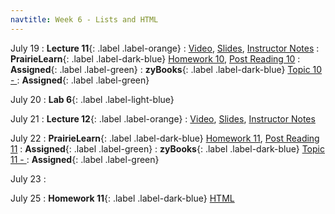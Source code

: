 ```yaml
---
navtitle: Week 6 - Lists and HTML
---
```


July 19
: **Lecture 11**{: .label .label-orange}[](#)
    : [Video](#), [Slides](#), [Instructor Notes](#)
: **PrairieLearn**{: .label .label-dark-blue}  [Homework 10](#), [Post Reading 10](#)
    : **Assigned**{: .label .label-green} 
: **zyBooks**{: .label .label-dark-blue} [Topic 10 - ](#)
    : **Assigned**{: .label .label-green} 

July 20
: **Lab 6**{: .label .label-light-blue}[](#)

July 21
: **Lecture 12**{: .label .label-orange}[](#)
    : [Video](#), [Slides](#), [Instructor Notes](#)

July 22
: **PrairieLearn**{: .label .label-dark-blue}  [Homework 11](#), [Post Reading 11](#)
    : **Assigned**{: .label .label-green} 
: **zyBooks**{: .label .label-dark-blue} [Topic 11 - ](#)
    : **Assigned**{: .label .label-green} 

July 23
: [](#)

July 25
: **Homework 11**{: .label .label-dark-blue} [HTML](#)


